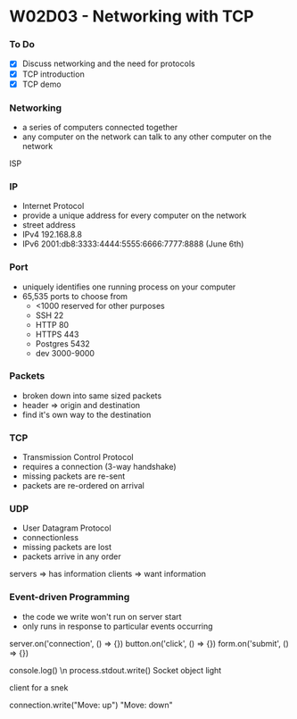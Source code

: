 # W02D03 - Networking with TCP

### To Do
- [x] Discuss networking and the need for protocols
- [x] TCP introduction
- [x] TCP demo

### Networking
* a series of computers connected together
* any computer on the network can talk to any other computer on the network

ISP

### IP
* Internet Protocol
* provide a unique address for every computer on the network
* street address
* IPv4 192.168.8.8
* IPv6 2001:db8:3333:4444:5555:6666:7777:8888 (June 6th)

### Port
* uniquely identifies one running process on your computer
* 65,535 ports to choose from
  * <1000 reserved for other purposes
  * SSH 22
  * HTTP 80
  * HTTPS 443
  * Postgres 5432
  * dev 3000-9000

### Packets
* broken down into same sized packets
* header => origin and destination
* find it's own way to the destination

### TCP
* Transmission Control Protocol
* requires a connection (3-way handshake)
* missing packets are re-sent
* packets are re-ordered on arrival

### UDP
* User Datagram Protocol
* connectionless
* missing packets are lost
* packets arrive in any order

servers => has information
clients => want information

### Event-driven Programming
* the code we write won't run on server start
* only runs in response to particular events occurring

server.on('connection', () => {})
button.on('click', () => {})
form.on('submit', () => {})


console.log() \n
process.stdout.write()  Socket object
light

client for a snek

connection.write("Move: up")
"Move: down"